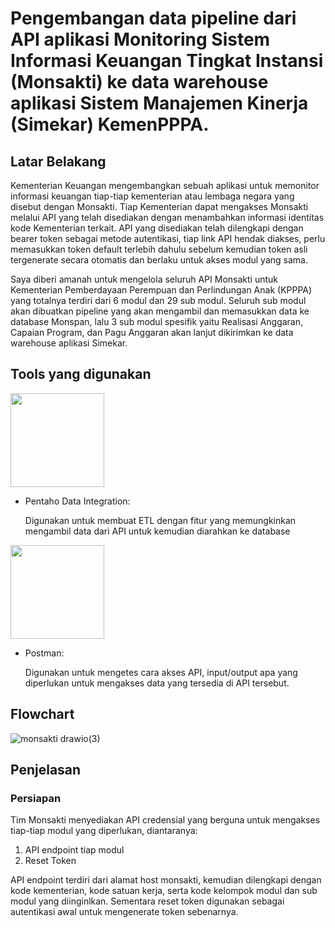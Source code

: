 # Pengembangan data pipeline dari API aplikasi Monitoring Sistem Informasi Keuangan Tingkat Instansi (Monsakti) ke data warehouse aplikasi Sistem Manajemen Kinerja (Simekar) KemenPPPA.

## Latar Belakang

Kementerian Keuangan mengembangkan sebuah aplikasi untuk memonitor informasi keuangan tiap-tiap kementerian atau lembaga negara yang disebut dengan Monsakti. Tiap Kementerian dapat mengakses Monsakti melalui API yang telah disediakan dengan menambahkan informasi identitas kode Kementerian terkait. API yang disediakan telah dilengkapi dengan bearer token sebagai metode autentikasi, tiap link API hendak diakses, perlu memasukkan token default terlebih dahulu sebelum kemudian token asli tergenerate secara otomatis dan berlaku untuk akses modul yang sama.

Saya diberi amanah untuk mengelola seluruh API Monsakti untuk Kementerian Pemberdayaan Perempuan dan Perlindungan Anak (KPPPA) yang totalnya terdiri dari 6 modul dan 29 sub modul. Seluruh sub modul akan dibuatkan pipeline yang akan mengambil dan memasukkan data ke database Monspan, lalu 3 sub modul spesifik yaitu Realisasi Anggaran, Capaian Program, dan Pagu Anggaran akan lanjut dikirimkan ke data warehouse aplikasi Simekar.

## Tools yang digunakan

<img src="https://user-images.githubusercontent.com/91902011/208005371-159d0258-957c-4700-b580-8adc63014a05.png" width="150">

* Pentaho Data Integration:

    Digunakan untuk membuat ETL dengan fitur yang memungkinkan mengambil data dari API untuk kemudian diarahkan ke database

<img src="https://user-images.githubusercontent.com/91902011/208488789-5b4fd278-13c1-4f11-ac69-bdd095fe3011.png" width="150">

* Postman:
    
    Digunakan untuk mengetes cara akses API, input/output apa yang diperlukan untuk mengakses data yang tersedia di API tersebut.

## Flowchart

![monsakti drawio(3)](https://user-images.githubusercontent.com/91902011/208561181-3a99a6ff-558a-49bf-ac06-7a3bfd3b6407.png)

## Penjelasan

### Persiapan

Tim Monsakti menyediakan API credensial yang berguna untuk mengakses tiap-tiap modul yang diperlukan, diantaranya:

1. API endpoint tiap modul
2. Reset Token

API endpoint terdiri dari alamat host monsakti, kemudian dilengkapi dengan kode kementerian, kode satuan kerja, serta kode kelompok modul dan sub modul yang diinginlkan. Sementara reset token digunakan sebagai autentikasi awal untuk mengenerate token sebenarnya.



